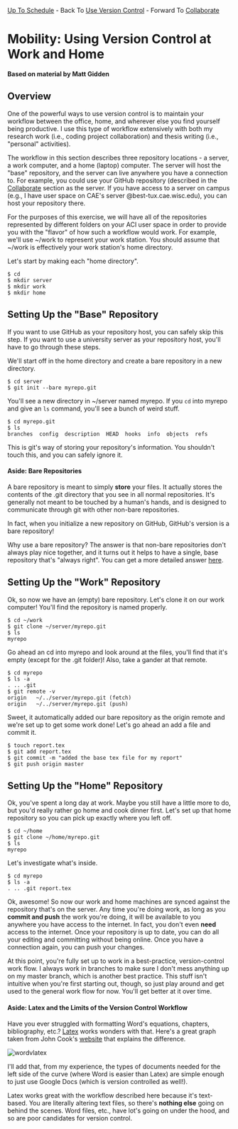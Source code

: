 [Up To Schedule](../../../README.md) - Back To [Use Version Control](../local/Readme.md) - Forward To [Collaborate](../remote/Readme.md)

# Mobility: Using Version Control at Work and Home

**Based on material by Matt Gidden**

## Overview

One of the powerful ways to use version control is to maintain your workflow
between the office, home, and wherever else you find yourself being
productive. I use this type of workflow extensively with both my research work
(i.e., coding project collaboration) and thesis writing (i.e., "personal"
activities).

The workflow in this section describes three repository locations - a server, a
work computer, and a home (laptop) computer. The server will host the "base"
repository, and the server can live anywhere you have a connection to. For
example, you could use your GitHub repository (described in the
[Collaborate](../remote/Readme.md) section as the server. If you have access to
a server on campus (e.g., I have user space on CAE's server
@best-tux.cae.wisc.edu), you can host your repository there.

For the purposes of this exercise, we will have all of the repositories
represented by different folders on your ACI user space in order to provide you
with the "flavor" of how such a workflow would work. For example, we'll use
~/work to represent your work station. You should assume that ~/work is
effectively your work station's home directory.

Let's start by making each "home directory".

    $ cd
    $ mkdir server
    $ mkdir work
    $ mkdir home

## Setting Up the "Base" Repository

If you want to use GitHub as your repository host, you can safely skip this
step. If you want to use a university server as your repository host, you'll
have to go through these steps.

We'll start off in the home directory and create a bare repository in a new
directory.

    $ cd server
    $ git init --bare myrepo.git

You'll see a new directory in ~/server named myrepo. If you ```cd``` into myrepo
and give an ```ls``` command, you'll see a bunch of weird stuff.

    $ cd myrepo.git
    $ ls
    branches  config  description  HEAD  hooks  info  objects  refs

This is git's way of storing your repository's information. You shouldn't touch
this, and you can safely ignore it.

#### Aside: Bare Repositories

A bare repository is meant to simply **store** your files. It actually stores
the contents of the .git directory that you see in all normal repositories. It's
generally not meant to be touched by a human's hands, and is designed to
communicate through git with other non-bare repositories. 

In fact, when you initialize a new repository on GitHub, GitHub's version is a
bare repository! 

Why use a bare repository? The answer is that non-bare repositories don't always
play nice together, and it turns out it helps to have a single, base repository
that's "always right". You can get a more detailed answer
[here](http://gitolite.com/concepts/bare.html).

## Setting Up the "Work" Repository

Ok, so now we have an (empty) bare repository. Let's clone it on our work
computer! You'll find the repository is named properly.

    $ cd ~/work
    $ git clone ~/server/myrepo.git
    $ ls
    myrepo

Go ahead an cd into myrepo and look around at the files, you'll find that it's
empty (except for the .git folder)! Also, take a gander at that remote.

    $ cd myrepo
    $ ls -a
    . .. .git
    $ git remote -v
    origin	 ~/../server/myrepo.git (fetch)
    origin	 ~/../server/myrepo.git (push)

Sweet, it automatically added our bare repository as the origin remote and we're
set up to get some work done! Let's go ahead an add a file and commit it.

    $ touch report.tex
    $ git add report.tex
    $ git commit -m "added the base tex file for my report"
    $ git push origin master

## Setting Up the "Home" Repository

Ok, you've spent a long day at work. Maybe you still have a little more to do,
but you'd really rather go home and cook dinner first. Let's set up that home
repository so you can pick up exactly where you left off.

    $ cd ~/home
    $ git clone ~/home/myrepo.git
    $ ls
    myrepo

Let's investigate what's inside.

    $ cd myrepo
    $ ls -a 
    . .. .git report.tex

Ok, awesome! So now our work and home machines are synced against the repository
that's on the server. Any time you're doing work, as long as you **commit and
push** the work you're doing, it will be available to you anywhere you have
access to the internet. In fact, you don't even **need** access to the
internet. Once your repository is up to date, you can do all your editing and
committing without being online. Once you have a connection again, you can push
your changes.

At this point, you're fully set up to work in a best-practice, version-control
work flow. I always work in branches to make sure I don't mess anything up on my
master branch, which is another best practice. This stuff isn't intuitive when
you're first starting out, though, so just play around and get used to the
general work flow for now. You'll get better at it over time.

#### Aside: Latex and the Limits of the Version Control Workflow

Have you ever struggled with formatting Word's equations, chapters,
bibliography, etc.? [Latex](http://www.latex-project.org/) works wonders with
that. Here's a great graph taken from John Cook's
[website](http://www.johndcook.com/blog/2008/04/03/microsoft-word-and-latex/)
that explains the difference.

![wordvlatex](https://raw.github.com/gidden/boot-camps/mobility/version-control/git/mobility/wordvslatex.gif "Word vs. Latex")

I'll add that, from my experience, the types of documents needed for the left
side of the curve (where Word is easier than Latex) are simple enough to just
use Google Docs (which is version controlled as well!). 

Latex works great with the workflow described here because it's text-based. You
are literally altering text files, so there's **nothing else** going on behind
the scenes. Word files, etc., have lot's going on under the hood, and so are
poor candidates for version control. 